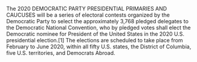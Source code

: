 The 2020 DEMOCRATIC PARTY PRESIDENTIAL PRIMARIES AND CAUCUSES will be a series of electoral contests organized by the Democratic Party to select the approximately 3,768 pledged delegates to the Democratic National Convention, who by pledged votes shall elect the Democratic nominee for President of the United States in the 2020 U.S. presidential election.[1] The elections are scheduled to take place from February to June 2020, within all fifty U.S. states, the District of Columbia, five U.S. territories, and Democrats Abroad.
